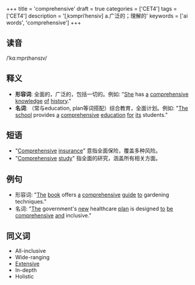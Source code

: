 +++
title = 'comprehensive'
draft = true
categories = ['CET4']
tags = ['CET4']
description = '[ˌkɔmpriˈhensiv] a.广泛的；理解的'
keywords = ['ai words', 'comprehensive']
+++

## 读音
/ˈkɑːmprɪhənsɪv/

## 释义
- **形容词**: 全面的，广泛的，包括一切的。例如: "[She](/post/she/) has [a](/post/a/) [comprehensive](/post/comprehensive/) [knowledge](/post/knowledge/) [of](/post/of/) [history](/post/history/)."
- **名词**: （常与education, plan等词搭配）综合教育，全面计划。例如: "[The](/post/the/) [school](/post/school/) provides [a](/post/a/) [comprehensive](/post/comprehensive/) [education](/post/education/) [for](/post/for/) [its](/post/its/) students."

## 短语
- "[Comprehensive](/post/comprehensive/) [insurance](/post/insurance/)" 意指全面保险，覆盖多种风险。
- "[Comprehensive](/post/comprehensive/) [study](/post/study/)" 指全面的研究，涵盖所有相关方面。

## 例句
- 形容词: "[The](/post/the/) [book](/post/book/) offers [a](/post/a/) [comprehensive](/post/comprehensive/) [guide](/post/guide/) [to](/post/to/) gardening techniques."
- 名词: "[The](/post/the/) government's [new](/post/new/) healthcare [plan](/post/plan/) is designed [to](/post/to/) [be](/post/be/) [comprehensive](/post/comprehensive/) [and](/post/and/) inclusive."

## 同义词
- All-inclusive
- Wide-ranging
- [Extensive](/post/extensive/)
- In-depth
- Holistic
